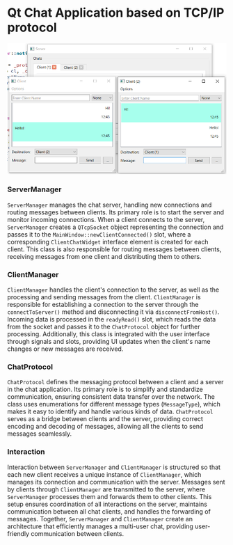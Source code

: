 # Qt Chat Application based on TCP/IP protocol
![](img/chat-app-demo.png)
### ServerManager

```ServerManager``` manages the chat server, handling new connections and routing messages between clients. Its primary role is to start the server and monitor incoming connections. When a client connects to the server, ```ServerManager``` creates a ```QTcpSocket``` object representing the connection and passes it to the ```MainWindow::newClientConnected()``` slot, where a corresponding ```ClientChatWidget``` interface element is created for each client. This class is also responsible for routing messages between clients, receiving messages from one client and distributing them to others. 

### ClientManager

```ClientManager``` handles the client's connection to the server, as well as the processing and sending messages from the client. ```ClientManager``` is responsible for establishing a connection to the server through the ```connectToServer()``` method and disconnecting it via ```disconnectFromHost()```. Incoming data is processed in the ```readyRead()``` slot, which reads the data from the socket and passes it to the ```ChatProtocol``` object for further processing. Additionally, this class is integrated with the user interface through signals and slots, providing UI updates when the client's name changes or new messages are received.

### ChatProtocol

```ChatProtocol``` defines the messaging protocol between a client and a server in the chat application. Its primary role is to simplify and standardize communication, ensuring consistent data transfer over the network. The class uses enumerations for different message types (```MessageType```), which makes it easy to identify and handle various kinds of data. ```ChatProtocol``` serves as a bridge between clients and the server, providing correct encoding and decoding of messages, allowing all the clients to send messages seamlessly.

### Interaction

Interaction between ```ServerManager``` and ```ClientManager``` is structured so that each new client receives a unique instance of ```ClientManager```, which manages its connection and communication with the server. Messages sent by clients through ```ClientManager``` are transmitted to the server, where ```ServerManager``` processes them and forwards them to other clients. This setup ensures coordination of all interactions on the server, maintains communication between all chat clients, and handles the forwarding of messages. Together, ```ServerManager``` and ```ClientManager``` create an architecture that efficiently manages a multi-user chat, providing user-friendly communication between clients.
